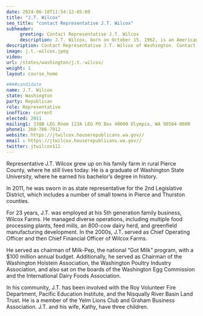 ```yaml
---
date: 2024-06-18T11:54:12-05:00
title: "J.T. Wilcox"
seo_title: "contact Representative J.T. Wilcox"
subheader:
     greeting: Contact Representative J.T. Wilcox
     description: J.T. Wilcox, born on October 15, 1962, is an American politician affiliated with the Republican Party. He assumed office as a member of the Washington House of Representatives, representing District 2-Position 2, in 2011.
description: Contact Representative J.T. Wilcox of Washington. Contact information for J.T. Wilcox includes email address, phone number, and mailing address.
image: j.t.-wilcox.jpeg
video:
url: /states/washington/j.t.-wilcox/
weight: 1
layout: course_home

####candidate
name: J.T. Wilcox
state: Washington
party: Republican
role: Representative
inoffice: current
elected: 2011
mailing1: 338B LEG Room 122A LEG PO Box 40600 Olympia, WA 98504-0600
phone1: 360-786-7912
website: https://jtwilcox.houserepublicans.wa.gov//
email : https://jtwilcox.houserepublicans.wa.gov//
twitter: jtwilcox111
---
```

Representative J.T. Wilcox grew up on his family farm in rural Pierce County, where he still lives today. He is a graduate of Washington State University, where he earned his bachelor’s degree in history.

In 2011, he was sworn in as state representative for the 2nd Legislative District, which includes a number of small towns in Pierce and Thurston counties.

For 23 years, J.T. was employed at his 5th generation family business, Wilcox Farms. He managed diverse operations, including multiple food processing plants, feed mills, an 800-cow dairy herd, and greenfield manufacturing development. In the 2000s, J.T. served as Chief Operating Officer and then Chief Financial Officer of Wilcox Farms.

He served as chairman of Milk-Pep, the national “Got Milk” program, with a $100 million annual budget. Additionally, he served as Chairman of the Washington Holstein Association, the Washington Poultry Industry Association, and also sat on the boards of the Washington Egg Commission and the International Dairy Foods Association.

In his community, J.T. has been involved with the Roy Volunteer Fire Department, Pacific Education Institute, and the Nisqually River Basin Land Trust. He is a member of the Yelm Lions Club and Graham Business Association. J.T. and his wife, Kathy, have three children.

